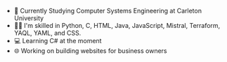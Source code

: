 - 📕 Currently Studying Computer Systems Engineering at Carleton University 
- 👨‍💻 I'm skilled in Python, C, HTML, Java, JavaScript, Mistral, Terraform, YAQL, YAML, and CSS.
- 💻 Learning C# at the moment
- 🌐 Working on building websites for business owners


<!---
Yousef-Hammad/Yousef-Hammad is a ✨ special ✨ repository because its `README.md` (this file) appears on your GitHub profile.
You can click the Preview link to take a look at your changes.
--->
